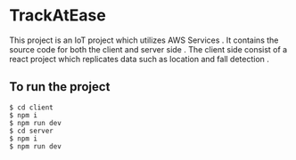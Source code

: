 # TrackAtEase

This project is an IoT project which utilizes AWS Services . It contains the source code for both the client and server side . 
The client side consist of a react project which replicates data such as location and fall detection . 

## To run the project
```
$ cd client
$ npm i
$ npm run dev
$ cd server
$ npm i 
$ npm run dev
```


